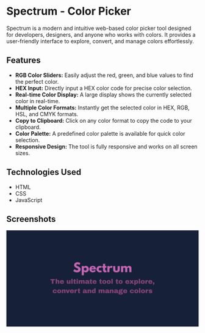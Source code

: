 # Spectrum - Color Picker

Spectrum is a modern and intuitive web-based color picker tool designed for developers, designers, and anyone who works with colors. It provides a user-friendly interface to explore, convert, and manage colors effortlessly.

## Features

- **RGB Color Sliders:** Easily adjust the red, green, and blue values to find the perfect color.
- **HEX Input:** Directly input a HEX color code for precise color selection.
- **Real-time Color Display:** A large display shows the currently selected color in real-time.
- **Multiple Color Formats:** Instantly get the selected color in HEX, RGB, HSL, and CMYK formats.
- **Copy to Clipboard:** Click on any color format to copy the code to your clipboard.
- **Color Palette:** A predefined color palette is available for quick color selection.
- **Responsive Design:** The tool is fully responsive and works on all screen sizes.

## Technologies Used

- HTML
- CSS
- JavaScript

## Screenshots

![GithubCard](images/GitHubCard.png) 
